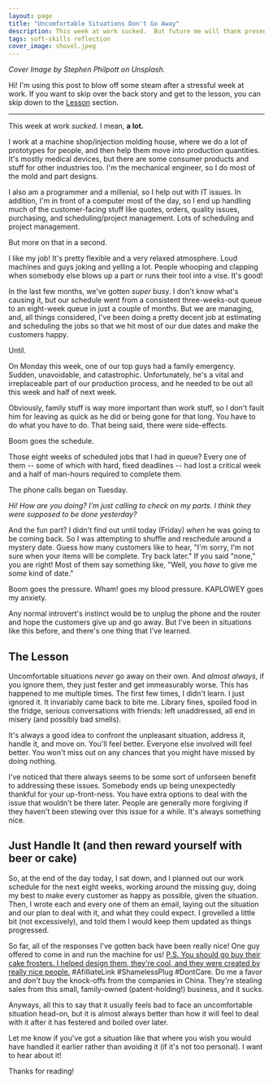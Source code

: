 ```yaml
---
layout: page
title: "Uncomfortable Situations Don't Go Away"
description: This week at work sucked.  But future me will thank present me for how I handled it.
tags: soft-skills reflection 
cover_image: shovel.jpeg
---
```


*Cover Image by Stephen Philpott on Unsplash.*

Hi!  I'm using this post to blow off some steam after a stressful week at work.  If you want to skip over the back story and get to the lesson, you can skip down to the [Lesson](#the-lesson) section.

<hr>

This week at work *sucked.*  I mean, **a lot.**

I work at a machine shop/injection molding house, where we do a lot of prototypes for people, and then help them move into production quantities.  It's mostly medical devices, but there are some consumer products and stuff for other industries too.  I'm the mechanical engineer, so I do most of the mold and part designs.  

I also am a programmer and a millenial, so I help out with IT issues.  In addition, I'm in front of a computer most of the day, so I end up handling much of the customer-facing stuff like quotes, orders, quality issues, purchasing, and scheduling/project management.  Lots of scheduling and project management.

But more on that in a second.

I like my job!  It's pretty flexible and a very relaxed atmosphere.  Loud machines and guys joking and yelling a lot.  People whooping and clapping when somebody else blows up a part or runs their tool into a vise.  It's good!

In the last few months, we've gotten *super* busy.  I don't know what's causing it, but our schedule went from a consistent three-weeks-out queue to an eight-week queue in just a couple of months.  But we are managing, and, all things considered, I've been doing a pretty decent job at estimating and scheduling the jobs so that we hit most of our due dates and make the customers happy.

Until.

On Monday this week, one of our top guys had a family emergency.  Sudden, unavoidable, and catastrophic.  Unfortunately, he's a vital and irreplaceable part of our production process, and he needed to be out all this week and half of next week.

Obviously, family stuff is way more important than work stuff, so I don't fault him for leaving as quick as he did or being gone for that long.  You have to do what you have to do.  That being said, there were side-effects.

Boom goes the schedule.

Those eight weeks of scheduled jobs that I had in queue?  Every one of them -- some of which with hard, fixed deadlines -- had lost a critical week and a half of man-hours required to complete them.

The phone calls began on Tuesday.

*Hi!  How are you doing?  I'm just calling to check on my parts.  I think they were supposed to be done yesterday?*

And the fun part?  I didn't find out until today (Friday) *when* he was going to be coming back.  So I was attempting to shuffle and reschedule around a mystery date.  Guess how many customers like to hear, "I'm sorry, I'm not sure when your items will be complete.  Try back later."  If you said "none," you are right!  Most of them say something like, "Well, you *have* to give me *some* kind of date."

Boom goes the pressure.  Wham! goes my blood pressure.  KAPLOWEY goes my anxiety.

Any normal introvert's instinct would be to unplug the phone and the router and hope the customers give up and go away.  But I've been in situations like this before, and there's one thing that I've learned.

## The Lesson

Uncomfortable situations *never* go away on their own.  And *almost always*, if you ignore them, they just fester and get immeasurably worse.  This has happened to me multiple times.  The first few times, I didn't learn.  I just ignored it.  It invariably came back to bite me.  Library fines, spoiled food in the fridge, serious conversations with friends: left unaddressed, all end in misery (and possibly bad smells).

It's always a good idea to confront the unpleasant situation, address it, handle it, and move on.  You'll feel better.  Everyone else involved will feel better.  You won't miss out on any chances that you might have missed by doing nothing.

I've noticed that there always seems to be some sort of unforseen benefit to addressing these issues.  Somebody ends up being unexpectedly thankful for your up-front-ness.  You have extra options to deal with the issue that wouldn't be there later.  People are generally more forgiving if they haven't been stewing over this issue for a while.  It's always something nice.

## Just Handle It (and then reward yourself with beer or cake)

So, at the end of the day today, I sat down, and I planned out our work schedule for the next eight weeks, working around the missing guy, doing my best to make every customer as happy as possible, given the situation.  Then, I wrote each and every one of them an email, laying out the situation and our plan to deal with it, and what they could expect.  I grovelled a little bit (not excessively), and told them I would keep them updated as things progressed.

So far, all of the responses I've gotten back have been really nice!  One guy offered to come in and run the machine for us!  [P.S. You should go buy their cake frosters.  I helped design them, they're cool, and they were created by really nice people.](https://amzn.to/2CFRqlZ) #AfilliateLink #ShamelessPlug #DontCare.  Do me a favor and *don't* buy the knock-offs from the companies in China.  They're stealing sales from this small, family-owned (patent-holding!) business, and it sucks.

Anyways, all this to say that it usually feels bad to face an uncomfortable situation head-on, but it is almost always better than how it will feel to deal with it after it has festered and boiled over later.

Let me know if you've got a situation like that where you wish you would have handled it earlier rather than avoiding it (if it's not too personal).  I want to hear about it!

Thanks for reading!